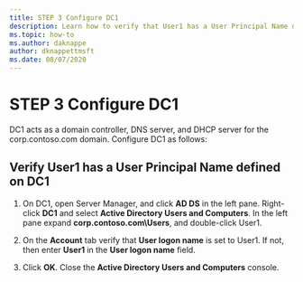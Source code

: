 ```yaml
---
title: STEP 3 Configure DC1
description: Learn how to verify that User1 has a User Principal Name defined on DC1.
ms.topic: how-to
ms.author: daknappe
author: dknappettmsft
ms.date: 08/07/2020
---
```

# STEP 3 Configure DC1

DC1 acts as a domain controller, DNS server, and DHCP server for the corp.contoso.com domain. Configure DC1 as follows:

## Verify User1 has a User Principal Name defined on DC1

1.  On DC1, open Server Manager, and click **AD DS** in the left pane. Right-click **DC1** and select **Active Directory Users and Computers**. In the left pane expand **corp.contoso.com\Users**, and double-click User1.

2.  On the **Account** tab verify that **User logon name** is set to User1. If not, then enter **User1** in the **User logon name** field.

3.  Click **OK**. Close the **Active Directory Users and Computers** console.



